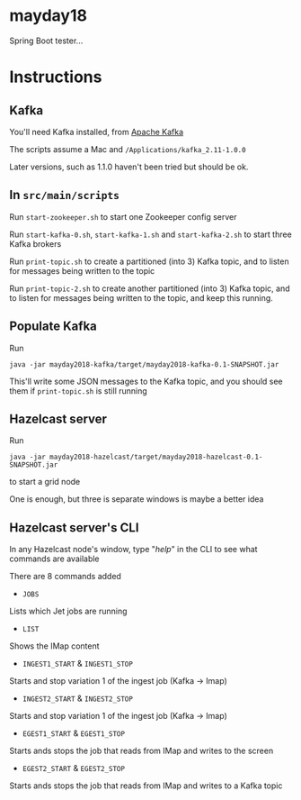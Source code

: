 # mayday18
Spring Boot tester...

# Instructions

## Kafka
You'll need Kafka installed, from [Apache Kafka](https://kafka.apache.org/quickstart)

The scripts assume a Mac and `/Applications/kafka_2.11-1.0.0`

Later versions, such as 1.1.0 haven't been tried but should be ok.

## In `src/main/scripts`

Run `start-zookeeper.sh` to start one Zookeeper config server

Run `start-kafka-0.sh`, `start-kafka-1.sh` and `start-kafka-2.sh` to start three Kafka brokers

Run `print-topic.sh` to create a partitioned (into 3) Kafka topic, and to listen for messages being written to the topic

Run `print-topic-2.sh` to create another partitioned (into 3) Kafka topic, and to listen for messages being written to the topic, and keep this running.

## Populate Kafka

Run 

```
java -jar mayday2018-kafka/target/mayday2018-kafka-0.1-SNAPSHOT.jar
```

This'll write some JSON messages to the Kafka topic, and you should see them if `print-topic.sh` is still running

## Hazelcast server 

Run

```
java -jar mayday2018-hazelcast/target/mayday2018-hazelcast-0.1-SNAPSHOT.jar
```

to start a grid node

One is enough, but three is separate windows is maybe a better idea

## Hazelcast server's CLI

In any Hazelcast node's window, type "*help*" in the CLI to see what commands are available

There are 8 commands added

* `JOBS`

Lists which Jet jobs are running

* `LIST`

Shows the IMap content

* `INGEST1_START` & `INGEST1_STOP`

Starts and stop variation 1 of the ingest job (Kafka -> Imap)

* `INGEST2_START` & `INGEST2_STOP`

Starts and stop variation 1 of the ingest job (Kafka -> Imap)

* `EGEST1_START` & `EGEST1_STOP`

Starts ands stops the job that reads from IMap and writes to the screen

* `EGEST2_START` & `EGEST2_STOP`

Starts ands stops the job that reads from IMap and writes to a Kafka topic
